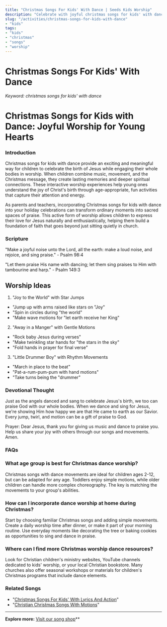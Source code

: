 ```yaml
---
title: "Christmas Songs For Kids' With Dance | Seeds Kids Worship"
description: "Celebrate with joyful christmas songs for kids' with dance featuring biblical Christmas themes. Holiday worship music for children and families."
slug: "/activities/christmas-songs-for-kids-with-dance"
- "kids"
tags:
- "kids"
- "christmas"
- "songs"
- "worship"
---
```


# Christmas Songs For Kids' With Dance

_Keyword: christmas songs for kids' with dance_

# Christmas Songs for Kids with Dance: Joyful Worship for Young Hearts

### Introduction
Christmas songs for kids with dance provide an exciting and meaningful way for children to celebrate the birth of Jesus while engaging their whole bodies in worship. When children combine music, movement, and the Christmas message, they create lasting memories and deeper spiritual connections. These interactive worship experiences help young ones understand the joy of Christ's birth through age-appropriate, fun activities that capture their attention and energy.

As parents and teachers, incorporating Christmas songs for kids with dance into your holiday celebrations can transform ordinary moments into sacred spaces of praise. This active form of worship allows children to express their love for Jesus naturally and enthusiastically, helping them build a foundation of faith that goes beyond just sitting quietly in church.

### Scripture
"Make a joyful noise unto the Lord, all the earth: make a loud noise, and rejoice, and sing praise." - Psalm 98:4

"Let them praise His name with dancing; let them sing praises to Him with tambourine and harp." - Psalm 149:3

## Worship Ideas
1. "Joy to the World" with Star Jumps
- "Jump up with arms raised like stars on "Joy"
- "Spin in circles during "the world"
- "Make wave motions for "let earth receive her King"

2. "Away in a Manger" with Gentle Motions
- "Rock baby Jesus during verses"
- "Make twinkling star hands for "the stars in the sky"
- "Fold hands in prayer for final verse"

3. "Little Drummer Boy" with Rhythm Movements
- "March in place to the beat"
- "Pat-a-rum-pum-pum with hand motions"
- "Take turns being the "drummer"

### Devotional Thought
Just as the angels danced and sang to celebrate Jesus's birth, we too can praise God with our whole bodies. When we dance and sing for Jesus, we're showing Him how happy we are that He came to earth as our Savior. Every jump, twirl, and motion can be a gift of praise to God.

Prayer: Dear Jesus, thank you for giving us music and dance to praise you. Help us share your joy with others through our songs and movements. Amen.

### FAQs

### What age group is best for Christmas dance worship?
Christmas songs with dance movements are ideal for children ages 2-12, but can be adapted for any age. Toddlers enjoy simple motions, while older children can handle more complex choreography. The key is matching the movements to your group's abilities.

### How can I incorporate dance worship at home during Christmas?
Start by choosing familiar Christmas songs and adding simple movements. Create a daily worship time after dinner, or make it part of your morning routine. Use everyday moments like decorating the tree or baking cookies as opportunities to sing and dance in praise.

### Where can I find more Christmas worship dance resources?
Look for Christian children's ministry websites, YouTube channels dedicated to kids' worship, or your local Christian bookstore. Many churches also offer seasonal workshops or materials for children's Christmas programs that include dance elements.

### Related Songs

- "[Christmas Songs For Kids' With Lyrics And Action](/activities/christmas-songs-for-kids-with-lyrics-and-action/)"
- "[Christian Christmas Songs With Motions](/activities/christian-christmas-songs-with-motions/)"

---

**Explore more:** [Visit our song shop](https://seedskidsworship.com/shop)**

<!-- Schema Markup -->
<script type="application/ld+json">
{
  "@context": "https://schema.org",
  "@type": "MusicRecording",
  "name": "Christmas Songs For Kids' With Dance",
  "byArtist": {
    "@type": "MusicGroup",
    "name": "Seeds Kids Worship"
  },
  "isFamilyFriendly": true,
  "url": "https://seedskidsworship.com/activities/christmas-songs-for-kids-with-dance/"
}
</script>
